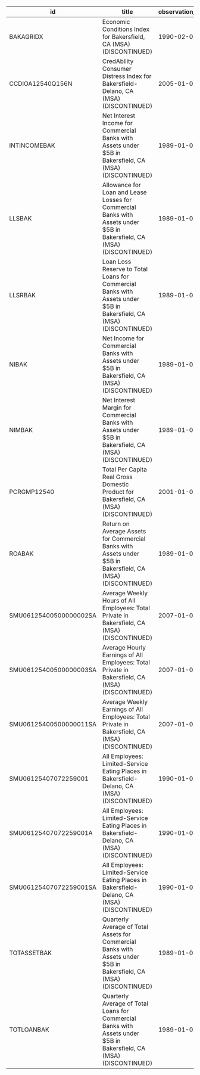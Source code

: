 | id                     | title                                                                                                                  | observation_start   | observation_end   |
|------------------------|------------------------------------------------------------------------------------------------------------------------|---------------------|-------------------|
| BAKAGRIDX              | Economic Conditions Index for Bakersfield, CA (MSA) (DISCONTINUED)                                                     | 1990-02-01          | 2019-12-01        |
| CCDIOA12540Q156N       | CredAbility Consumer Distress Index for Bakersfield-Delano, CA (MSA) (DISCONTINUED)                                    | 2005-01-01          | 2013-01-01        |
| INTINCOMEBAK           | Net Interest Income for Commercial Banks with Assets under $5B in Bakersfield, CA (MSA) (DISCONTINUED)                 | 1989-01-01          | 2020-07-01        |
| LLSBAK                 | Allowance for Loan and Lease Losses for Commercial Banks with Assets under $5B in Bakersfield, CA (MSA) (DISCONTINUED) | 1989-01-01          | 2020-07-01        |
| LLSRBAK                | Loan Loss Reserve to Total Loans for Commercial Banks with Assets under $5B in Bakersfield, CA (MSA) (DISCONTINUED)    | 1989-01-01          | 2020-07-01        |
| NIBAK                  | Net Income for Commercial Banks with Assets under $5B in Bakersfield, CA (MSA) (DISCONTINUED)                          | 1989-01-01          | 2020-07-01        |
| NIMBAK                 | Net Interest Margin for Commercial Banks with Assets under $5B in Bakersfield, CA (MSA) (DISCONTINUED)                 | 1989-01-01          | 2020-07-01        |
| PCRGMP12540            | Total Per Capita Real Gross Domestic Product for Bakersfield, CA (MSA) (DISCONTINUED)                                  | 2001-01-01          | 2017-01-01        |
| ROABAK                 | Return on Average Assets for Commercial Banks with Assets under $5B in Bakersfield, CA (MSA) (DISCONTINUED)            | 1989-01-01          | 2020-07-01        |
| SMU06125400500000002SA | Average Weekly Hours of All Employees: Total Private in Bakersfield, CA (MSA) (DISCONTINUED)                           | 2007-01-01          | 2022-03-01        |
| SMU06125400500000003SA | Average Hourly Earnings of All Employees: Total Private in Bakersfield, CA (MSA) (DISCONTINUED)                        | 2007-01-01          | 2022-03-01        |
| SMU06125400500000011SA | Average Weekly Earnings of All Employees: Total Private in Bakersfield, CA (MSA) (DISCONTINUED)                        | 2007-01-01          | 2022-03-01        |
| SMU06125407072259001   | All Employees: Limited-Service Eating Places in Bakersfield-Delano, CA (MSA) (DISCONTINUED)                            | 1990-01-01          | 2014-12-01        |
| SMU06125407072259001A  | All Employees: Limited-Service Eating Places in Bakersfield-Delano, CA (MSA) (DISCONTINUED)                            | 1990-01-01          | 2013-01-01        |
| SMU06125407072259001SA | All Employees: Limited-Service Eating Places in Bakersfield-Delano, CA (MSA) (DISCONTINUED)                            | 1990-01-01          | 2014-12-01        |
| TOTASSETBAK            | Quarterly Average of Total Assets for Commercial Banks with Assets under $5B in Bakersfield, CA (MSA) (DISCONTINUED)   | 1989-01-01          | 2020-07-01        |
| TOTLOANBAK             | Quarterly Average of Total Loans for Commercial Banks with Assets under $5B in Bakersfield, CA (MSA) (DISCONTINUED)    | 1989-01-01          | 2020-07-01        |